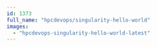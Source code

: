 ```yaml
---
id: 1373
full_name: "hpcdevops/singularity-hello-world"
images: 
  - "hpcdevops-singularity-hello-world-latest"
---
```

